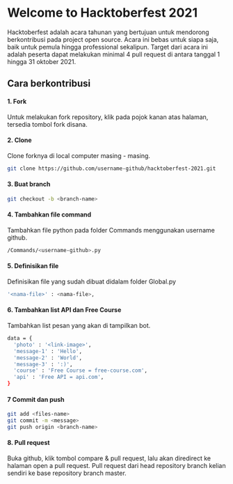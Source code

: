 # Welcome to Hacktoberfest 2021
Hacktoberfest adalah acara tahunan yang bertujuan untuk mendorong berkontribusi pada project open source. Acara ini bebas untuk siapa saja, baik untuk pemula hingga professional sekalipun. Target dari acara ini adalah peserta dapat melakukan minimal 4 pull request di antara tanggal 1 hingga 31 oktober 2021.
## Cara berkontribusi
#### 1. Fork
Untuk melakukan fork repository, klik pada pojok kanan atas halaman, tersedia tombol fork disana.
#### 2. Clone
Clone forknya di local computer masing - masing.
```sh
git clone https://github.com/username-github/hacktoberfest-2021.git
```
#### 3. Buat branch
```sh
git checkout -b <branch-name>
```
#### 4. Tambahkan file command
Tambahkan file python pada folder Commands menggunakan username github.
```sh
/Commands/<username-github>.py
```
#### 5. Definisikan file
Definisikan file yang sudah dibuat didalam folder Global.py
```sh
'<nama-file>' : <nama-file>,
```
#### 6. Tambahkan list API dan Free Course
Tambahkan list pesan yang akan di tampilkan bot.
```sh
data = {
  'photo' : '<link-image>',
  'message-1' : 'Hello',
  'message-2' : 'World',
  'message-3' : ':)',
  'course' : 'Free Course = free-course.com',
  'api' : 'Free API = api.com',
}
```
#### 7 Commit dan push
```sh
git add <files-name>
git commit -m <message>
git push origin <branch-name>
```
####  8. Pull request
Buka github, klik tombol compare & pull request, lalu akan diredirect ke halaman open a pull request. Pull request dari head repository branch kelian sendiri ke base repository branch master. 
